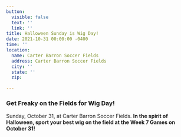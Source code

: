 ```yaml
---
button:
  visible: false
  text: ''
  link: ''
title: Halloween Sunday is Wig Day!
date: 2021-10-31 00:00:00 -0400
time: ''
location:
  name: Carter Barron Soccer Fields
  address: Carter Barron Soccer Fields
  city: ''
  state: ''
  zip: 

---
```

### **Get Freaky on the Fields for Wig Day!** 

Sunday, October 31, at Carter Barron Soccer Fields. **In the spirit of Halloween, sport your best wig on the field at the Week 7 Games on October 31!**